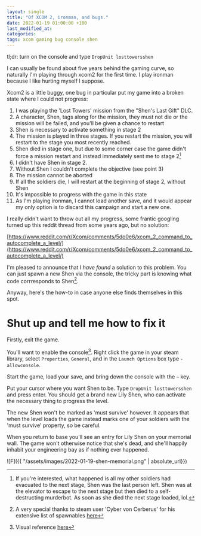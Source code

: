 ```yaml
---
layout: single
title: "Of XCOM 2, ironman, and bugs."
date: 2022-01-19 01:00:00 +100
last_modified_at:
categories:
tags: xcom gaming bug console shen
---
```

tl;dr: turn on the console and type `DropUnit losttowersshen`

I can usually be found about five years behind the gaming curve, so naturally I'm playing through xcom2 for the first time. I play ironman because I like hurting myself I suppose.

Xcom2 is a little buggy, one bug in particular put my game into a broken state where I could not progress:

1. I was playing the 'Lost Towers' mission from the "Shen's Last Gift" DLC.
2. A character, Shen, tags along for the mission, they must not die or the mission will be failed, and you'll be given a chance to restart
3. Shen is necessary to activate something in stage 2
4. The mission is played in three stages. If you restart the mission, you will restart to the stage you most recently reached.
5. Shen died in stage one, but due to some corner case the game didn't force a mission restart and instead immediately sent me to stage 2[^1]
6. I didn't have Shen in stage 2.
7. Without Shen I couldn't complete the objective (see point 3)
8. The mission cannot be aborted
9. If all the soldiers die, I will restart at the beginning of stage 2, without Shen
10. It's impossible to progress with the game in this state
11. As I'm playing ironman, I cannot load another save, and it would appear my only option is to discard this campaign and start a new one.

I really didn't want to throw out all my progress, some frantic googling turned up this reddit thread from some years ago, but no solution:

[https://www.reddit.com/r/Xcom/comments/5do0e6/xcom_2_command_to_autocomplete_a_level/](https://www.reddit.com/r/Xcom/comments/5do0e6/xcom_2_command_to_autocomplete_a_level/)

I'm pleased to announce that I _have found_ a solution to this problem. You can just spawn a new Shen via the console, the tricky part is knowing what code corrresponds to Shen[^2].

Anyway, here's the how-to in case anyone else finds themselves in this spot. 

# Shut up and tell me how to fix it

Firstly, exit the game.

You'll want to enable the console[^3]. Right click the game in your steam library, select `Properties`, `General`, and in the `Launch Options` box type `-allowconsole`.

Start the game, load your save, and bring down the console with the `~` key.

Put your cursor where you want Shen to be. Type `DropUnit losttowersshen` and press enter. You should get a brand new Lily Shen, who can activate the necessary thing to progress the level.

The new Shen won't be marked as 'must survive' however. It appears that when the level loads the game instead marks one of your soldiers with the 'must survive' property, so be careful.

When you return to base you'll see an entry for Lily Shen on your memorial wall. The game won't otherwise notice that she's dead, and she'll happily inhabit your engineering bay as if nothing ever happened.

![F]({{ "/assets/images/2022-01-19-shen-memorial.png" | absolute_url}})

[^1]: If you're interested, what happened is all my other soldiers had evacuated to the next stage, Shen was the last person left. Shen was at the elevator to escape to the next stage but then died to a self-destructing murderbot. As soon as she died the next stage loaded, lol.
[^2]: A very special thanks to steam user 'Cyber von Cerberus' for his extensive list of spawnables [here](https://steamcommunity.com/sharedfiles/filedetails/?id=1223925683)
[^3]: Visual reference [here](https://commands.gg/xcom2/blog/console-help)
